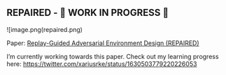 REPAIRED - 🚧 WORK IN PROGRESS 🚧
---------

![image.png(repaired.png)


Paper: [Replay-Guided Adversarial Environment Design (REPAIRED)](https://arxiv.org/abs/2110.02439)

I’m currently working towards this paper. Check out my learning progress
here: https://twitter.com/xariusrke/status/1630503779220226053